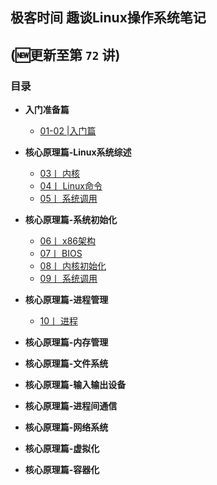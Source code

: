 ## 极客时间 趣谈Linux操作系统笔记



## (🆕更新至第 `72` 讲)


### 目录

-  **入门准备篇**
    - [01-02 |入门篇](./概述.md)
-  **核心原理篇-Linux系统综述**
   - [03丨 内核 ](./内核.md)
   - [04丨 Linux命令 ](./Linux命令.md)
   - [05丨 系统调用 ](./系统调用.md)
-  **核心原理篇-系统初始化**
   - [06丨 x86架构 ](./x86架构.md)
   - [07丨 BIOS ](./BIOS.md)
   - [08丨 内核初始化 ](./内核初始化.md)
   - [09丨 系统调用 ](./系统调用2.md)
  
-  **核心原理篇-进程管理**
     - [10丨 进程 ](./进程.md)
-  **核心原理篇-内存管理**
-  **核心原理篇-文件系统**
-  **核心原理篇-输入输出设备**
-  **核心原理篇-进程间通信**
-  **核心原理篇-网络系统**
-  **核心原理篇-虚拟化**
-  **核心原理篇-容器化**
